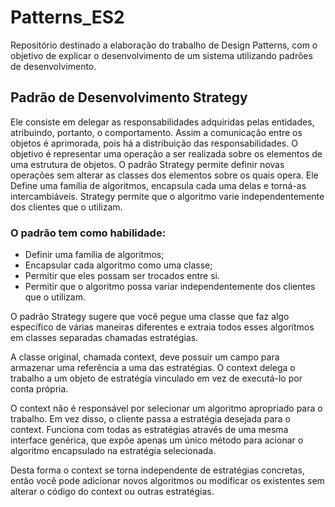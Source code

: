 # Patterns_ES2
Repositório destinado a elaboração do trabalho de Design Patterns, com o objetivo de explicar o desenvolvimento de um sistema utilizando padrões de desenvolvimento.

## Padrão de Desenvolvimento Strategy
Ele consiste em delegar as responsabilidades adquiridas pelas entidades, atribuindo, portanto, o comportamento. Assim a comunicação entre os objetos é aprimorada, pois há a distribuição das responsabilidades. O objetivo é representar uma operação a ser realizada sobre os elementos de uma estrutura de objetos. O padrão Strategy permite definir novas operações sem alterar as classes dos elementos sobre os quais opera. Ele Define uma família de algoritmos, encapsula cada uma delas e torná-as intercambiáveis. Strategy permite que o algoritmo varie independentemente dos clientes que o utilizam.

### O padrão tem como habilidade:

* Definir uma família de algoritmos;
* Encapsular cada algoritmo como uma classe;
* Permitir que eles possam ser trocados entre si.
* Permitir que o algoritmo possa variar independentemente dos clientes que o utilizam.

O padrão Strategy sugere que você pegue uma classe que faz algo específico de várias maneiras diferentes e extraia todos esses algoritmos em classes separadas chamadas estratégias.

A classe original, chamada context, deve possuir um campo para armazenar uma referência a uma das estratégias. O context delega o trabalho a um objeto de estratégia vinculado em vez de executá-lo por conta própria.

O context não é responsável por selecionar um algoritmo apropriado para o trabalho. Em vez disso, o cliente passa a estratégia desejada para o context. Funciona com todas as estratégias através de uma mesma interface genérica, que expõe apenas um único método para acionar o algoritmo encapsulado na estratégia selecionada.

Desta forma o context se torna independente de estratégias concretas, então você pode adicionar novos algoritmos ou modificar os existentes sem alterar o código do context ou outras estratégias.
